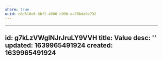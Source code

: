 ```yaml
---
share: true
uuid: c8d510e8-8bf2-4000-b990-ee75bda9e732
---
```

---
id: g7kLzVWgINJrJruLY9VVH
title: Value
desc: ''
updated: 1639965491924
created: 1639965491924
---

